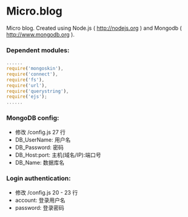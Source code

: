 Micro.blog
==========

Micro blog. Created using Node.js ( http://nodejs.org ) and Mongodb ( http://www.mongodb.org ).

### Dependent modules:

  ```javascript
  ......
  require('mongoskin'),
  require('connect'),
  require('fs'),
  require('url'),
  require('querystring'),
  require('ejs');
  ......
  ```

### MongoDB config:

  - 修改 /config.js 27 行
  - DB_UserName: 用户名
  - DB_Password: 密码
  - DB_Host:port: 主机(域名/IP):端口号
  - DB_Name: 数据库名

### Login authentication:

  - 修改 /config.js 20 - 23 行
  - account: 登录用户名
  - password: 登录密码
